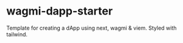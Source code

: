 # wagmi-dapp-starter
Template for creating a dApp using next, wagmi &amp; viem. Styled with tailwind.
